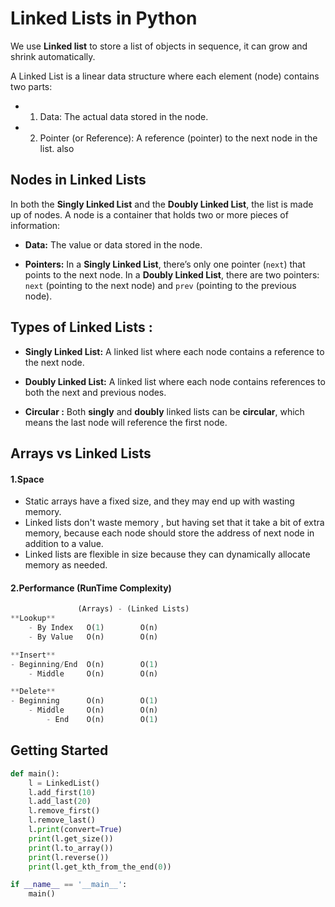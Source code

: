# Linked Lists in Python

We use **Linked list** to store a list of objects in sequence, it can grow and shrink automatically.

A Linked List is a linear data structure where each element (node) contains two parts:

- 1. Data: The actual data stored in the node.
- 2. Pointer (or Reference): A reference (pointer) to the next node in the list. also 


## Nodes in Linked Lists
In both the **Singly Linked List** and the **Doubly Linked List**, the list is made up of nodes. A node is a container that holds two or more pieces of information:

- **Data:** The value or data stored in the node.

- **Pointers:** In a **Singly Linked List**, there’s only one pointer (`next`) that points to the next node. In a **Doubly Linked List**, there are two pointers: `next` (pointing to the next node) and `prev` (pointing to the previous node).


## Types of Linked Lists :

- **Singly Linked List:** A linked list where each node contains a reference to the next node.

- **Doubly Linked List:** A linked list where each node contains references to both the next and previous nodes.

- **Circular :**
Both **singly** and **doubly** linked lists can be **circular**, which means the last node will reference the first node.


## Arrays vs Linked Lists

#### 1.Space
- Static arrays have a fixed size, and they may end up with wasting memory.
- Linked lists don't waste memory , but having set that it take a bit of extra memory, because each node should store the address of next node in addition to a value.
- Linked lists are flexible in size because they can dynamically allocate memory as needed.

#### 2.Performance (RunTime Complexity) 
```Python
               (Arrays) - (Linked Lists)
**Lookup**
    - By Index   O(1)        O(n)
    - By Value   O(n)        O(n)

**Insert**
- Beginning/End  O(n)        O(1)
    - Middle     O(n)        O(n)

**Delete**
- Beginning      O(n)        O(1)
    - Middle     O(n)        O(n)
        - End    O(n)        O(1)
``` 

## Getting Started 
```python
def main():
    l = LinkedList()
    l.add_first(10)
    l.add_last(20)
    l.remove_first()
    l.remove_last()
    l.print(convert=True)
    print(l.get_size())
    print(l.to_array())
    print(l.reverse())
    print(l.get_kth_from_the_end(0))

if __name__ == '__main__':
    main()
```
